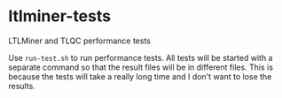 # ltlminer-tests
LTLMiner and TLQC performance tests

Use `run-test.sh` to run performance tests. All tests will be started with a separate command so that the result files will be in different files. This is because the tests will take a really long time and I don't want to lose the results.